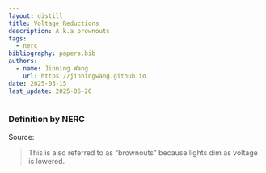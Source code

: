 ```yaml
---
layout: distill
title: Voltage Reductions
description: A.k.a brownouts
tags:
  - nerc
bibliography: papers.bib
authors:
  - name: Jinning Wang
    url: https://jinningwang.github.io
date: 2025-03-15
last_update: 2025-06-20
---
```


### Definition by NERC

Source: <d-cite key="nerc2013terminology"></d-cite>

> This is also referred to as “brownouts” because lights dim as voltage is lowered.
